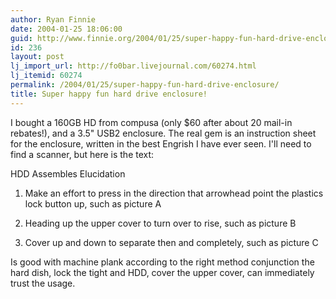 ```yaml
---
author: Ryan Finnie
date: 2004-01-25 18:06:00
guid: http://www.finnie.org/2004/01/25/super-happy-fun-hard-drive-enclosure/
id: 236
layout: post
lj_import_url: http://fo0bar.livejournal.com/60274.html
lj_itemid: 60274
permalink: /2004/01/25/super-happy-fun-hard-drive-enclosure/
title: Super happy fun hard drive enclosure!
---
```

I bought a 160GB HD from compusa (only $60 after about 20 mail-in rebates!), and a 3.5" USB2 enclosure. The real gem is an instruction sheet for the enclosure, written in the best Engrish I have ever seen. I'll need to find a scanner, but here is the text:

HDD Assembles Elucidation

1. Make an effort to press in the direction that arrowhead point the plastics lock button up, such as picture A

2. Heading up the upper cover to turn over to rise, such as picture B

3. Cover up and down to separate then and completely, such as picture C

Is good with machine plank according to the right method conjunction the hard dish, lock the tight and HDD, cover the upper cover, can immediately trust the usage.
